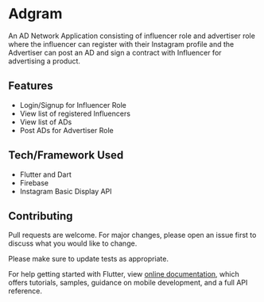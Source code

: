 # Adgram

An AD Network Application consisting of influencer role and advertiser role where the influencer can register with their Instagram profile and the Advertiser can post an AD and sign a contract with Influencer for advertising a product.

## Features

* Login/Signup for Influencer Role
* View list of registered Influencers
* View list of ADs
* Post ADs for Advertiser Role

## Tech/Framework Used

* Flutter and Dart
* Firebase
* Instagram Basic Display API

## Contributing
Pull requests are welcome. For major changes, please open an issue first to discuss what you would like to change.

Please make sure to update tests as appropriate.

For help getting started with Flutter, view
[online documentation](https://flutter.dev/docs), which offers tutorials,
samples, guidance on mobile development, and a full API reference.
